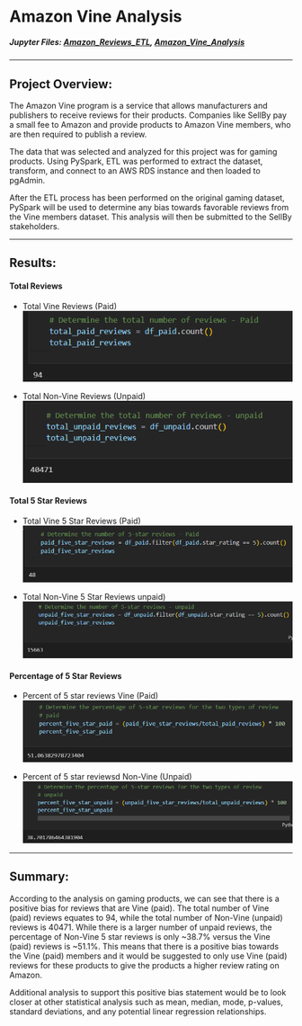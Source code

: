 # Amazon Vine Analysis

##### Jupyter Files: [Amazon_Reviews_ETL](Amazon_Reviews_ETL.ipynb), [Amazon_Vine_Analysis](Amazon_Vine_Analysis.ipynb)

---

## Project Overview:

The Amazon Vine program is a service that allows manufacturers and publishers to receive reviews for their products. Companies like SellBy pay a small fee to Amazon and provide products to Amazon Vine members, who are then required to publish a review.

The data that was selected and analyzed for this project was for gaming products. Using PySpark, ETL was performed to extract the dataset, transform, and connect to an AWS RDS instance and then loaded to pgAdmin.

After the ETL process has been performed on the original gaming dataset, PySpark will be used to determine any bias towards favorable reviews from the Vine members dataset. This analysis will then be submitted to the SellBy stakeholders.

---

## Results:

#### Total Reviews

- Total Vine Reviews (Paid)
  ![total_paid_reviews.png](images/total_paid_reviews.png)

- Total Non-Vine Reviews (Unpaid)
  ![total_unpaid_reviews.png](images/total_unpaid_reviews.png)

#### Total 5 Star Reviews

- Total Vine 5 Star Reviews (Paid)
  ![paid_five_star_reviews.png](images/paid_five_star_reviews.png)

- Total Non-Vine 5 Star Reviews unpaid)
  ![unpaid_five_star_reviews.png](images/unpaid_five_star_reviews.png)

#### Percentage of 5 Star Reviews

- Percent of 5 star reviews Vine (Paid)
  ![percent_five_star_paid.png](images/percent_five_star_paid.png)

- Percent of 5 star reviewsd Non-Vine (Unpaid)
  ![percent_five_star_unpaid.png](images/percent_five_star_unpaid.png)

---

## Summary:

According to the analysis on gaming products, we can see that there is a positive bias for reviews that are Vine (paid). The total number of Vine (paid) reviews equates to 94, while the total number of Non-Vine (unpaid) reviews is 40471. While there is a larger number of unpaid reviews, the percentage of Non-Vine 5 star reviews is only ~38.7% versus the Vine (paid) reviews is ~51.1%. This means that there is a positive bias towards the Vine (paid) members and it would be suggested to only use Vine (paid) reviews for these products to give the products a higher review rating on Amazon.

Additional analysis to support this positive bias statement would be to look closer at other statistical analysis such as mean, median, mode, p-values, standard deviations, and any potential linear regression relationships.
